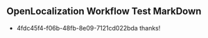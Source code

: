 ## OpenLocalization Workflow Test MarkDown
* 4fdc45f4-f06b-48fb-8e09-7121cd022bda thanks!

<!--HONumber=Jul16_HO2-->


